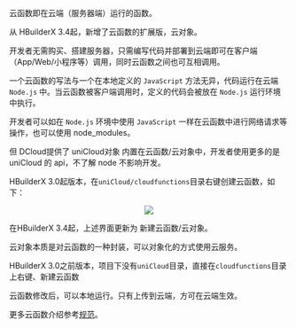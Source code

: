 云函数即在云端（服务器端）运行的函数。

从 HBuilderX 3.4起，新增了云函数的扩展版，云对象。

开发者无需购买、搭建服务器，只需编写代码并部署到云端即可在客户端（App/Web/小程序等）调用，同时云函数之间也可互相调用。

一个云函数的写法与一个在本地定义的 `JavaScript` 方法无异，代码运行在云端 `Node.js` 中。当云函数被客户端调用时，定义的代码会被放在 `Node.js` 运行环境中执行。

开发者可以如在 `Node.js` 环境中使用 `JavaScript` 一样在云函数中进行网络请求等操作，也可以使用 node_modules。

但 DCloud提供了 uniCloud对象 内置在云函数/云对象中，开发者使用更多的是 uniCloud 的 api，不了解 node 不影响开发。


HBuilderX 3.0起版本，在`uniCloud/cloudfunctions`目录右键创建云函数，如下：

<div align=center>
  <img style="max-width:750px;" src="https://web-assets.dcloud.net.cn/unidoc/zh/createFun-a.jpg"/>
</div>

在HBuilderX 3.4起，上述界面更新为 新建云函数/云对象。

云对象本质是对云函数的一种封装，可以对象化的方式使用云服务。

HBuilderX 3.0之前版本，项目下没有`uniCloud`目录，直接在`cloudfunctions`目录上右键、新建云函数

云函数修改后，可以本地运行。只有上传到云端，方可在云端生效。

更多云函数介绍参考[规范](uniCloud/cf-functions)。
